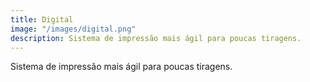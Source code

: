 ```yaml
---
title: Digital
image: "/images/digital.png"
description: Sistema de impressão mais ágil para poucas tiragens.
---
```


Sistema de impressão mais ágil para poucas tiragens.
